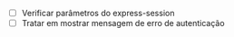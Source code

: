 - [ ] Verificar parâmetros do express-session
- [ ] Tratar em mostrar mensagem de erro de autenticação